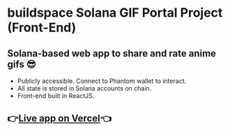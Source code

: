 # buildspace Solana GIF Portal Project (Front-End)

## Solana-based web app to share and rate anime gifs 😎
- Publicly accessible. Connect to Phantom wallet to interact.
- All state is stored in Solana accounts on chain.
- Front-end built in ReactJS.

## 👉[Live app on Vercel](https://buildspace-sol-gif-portal-frontend.vercel.app/)👈
